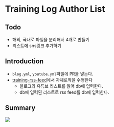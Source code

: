 # Training Log Author List

## Todo

- 해외, 국내로 파일을 분리해서 4개로 만들기
- 리스트에 sns링크 추가하기

## Introduction

- `blog.yml`, `youtube.yml`파일에 PR을 넣는다.
- [training-rss-feed](https://github.com/Yangeok/training-rss-feed)에서 자체로직을 수행한다
  - 블로그와 유튜브 리스트를 읽어 db에 입력한다.
  - db에 입력된 리스트로 rss feed를 db에 입력한다.

## Summary

![](https://res.cloudinary.com/yangeok/image/upload/v1554888938/11.jpg)
